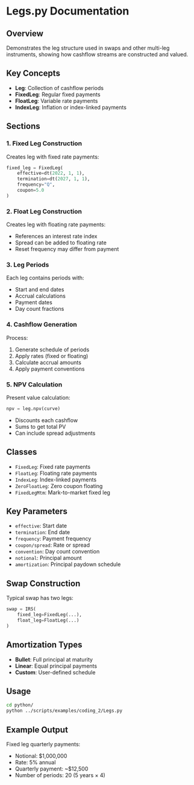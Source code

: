 # Legs.py Documentation

## Overview
Demonstrates the leg structure used in swaps and other multi-leg instruments, showing how cashflow streams are constructed and valued.

## Key Concepts
- **Leg**: Collection of cashflow periods
- **FixedLeg**: Regular fixed payments
- **FloatLeg**: Variable rate payments
- **IndexLeg**: Inflation or index-linked payments

## Sections

### 1. Fixed Leg Construction
Creates leg with fixed rate payments:
```python
fixed_leg = FixedLeg(
    effective=dt(2022, 1, 1),
    termination=dt(2027, 1, 1),
    frequency="Q",
    coupon=5.0
)
```

### 2. Float Leg Construction
Creates leg with floating rate payments:
- References an interest rate index
- Spread can be added to floating rate
- Reset frequency may differ from payment

### 3. Leg Periods
Each leg contains periods with:
- Start and end dates
- Accrual calculations
- Payment dates
- Day count fractions

### 4. Cashflow Generation
Process:
1. Generate schedule of periods
2. Apply rates (fixed or floating)
3. Calculate accrual amounts
4. Apply payment conventions

### 5. NPV Calculation
Present value calculation:
```python
npv = leg.npv(curve)
```
- Discounts each cashflow
- Sums to get total PV
- Can include spread adjustments

## Classes
- `FixedLeg`: Fixed rate payments
- `FloatLeg`: Floating rate payments
- `IndexLeg`: Index-linked payments
- `ZeroFloatLeg`: Zero coupon floating
- `FixedLegMtm`: Mark-to-market fixed leg

## Key Parameters
- `effective`: Start date
- `termination`: End date
- `frequency`: Payment frequency
- `coupon/spread`: Rate or spread
- `convention`: Day count convention
- `notional`: Principal amount
- `amortization`: Principal paydown schedule

## Swap Construction
Typical swap has two legs:
```python
swap = IRS(
    fixed_leg=FixedLeg(...),
    float_leg=FloatLeg(...)
)
```

## Amortization Types
- **Bullet**: Full principal at maturity
- **Linear**: Equal principal payments
- **Custom**: User-defined schedule

## Usage
```bash
cd python/
python ../scripts/examples/coding_2/Legs.py
```

## Example Output
Fixed leg quarterly payments:
- Notional: $1,000,000
- Rate: 5% annual
- Quarterly payment: ~$12,500
- Number of periods: 20 (5 years × 4)